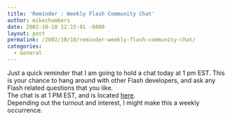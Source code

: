 ```yaml
---
title: 'Reminder : Weekly Flash Community Chat'
author: mikechambers
date: 2002-10-10 12:15:01 -0800
layout: post
permalink: /2002/10/10/reminder-weekly-flash-community-chat/
categories:
  - General
---
```



Just a quick reminder that I am going to hold a chat today at 1 pm EST. This is your chance to hang around with other Flash developers, and ask any Flash related questions that you like.  
The chat is at 1 PM EST, and is located [here][1].  
Depending out the turnout and interest, I might make this a weekly occurrence.

 [1]: /mesh/chat/